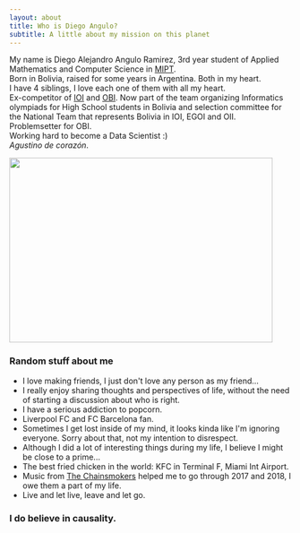 ```yaml
---
layout: about
title: Who is Diego Angulo?
subtitle: A little about my mission on this planet
---
```

 
My name is Diego Alejandro Angulo Ramirez, 3rd year student of Applied Mathematics and Computer Science in [MIPT](https://mipt.ru/english/).<br>
Born in Bolivia, raised for some years in Argentina. Both in my heart.<br>
I have 4 siblings, I love each one of them with all my heart.<br>
Ex-competitor of [IOI](https://ioinformatics.org/) and [OBI](https://www.facebook.com/olimpiadainformatica/).
Now part of the team organizing Informatics olympiads for High School students in Bolivia and selection committee for the National Team that represents Bolivia in IOI, EGOI and OII.<br>
Problemsetter for OBI.<br>
Working hard to become a Data Scientist :)<br>
_Agustino de corazón_.
 
<img src="/assets/img/WayToIran.jpg" width="470" height="330" class="center"/>
 
### Random stuff about me
 
- I love making friends, I just don't love any person as my friend...
- I really enjoy sharing thoughts and perspectives of life, without the need of starting a discussion about who is right.
- I have a serious addiction to popcorn.
- Liverpool FC and FC Barcelona fan.
- Sometimes I get lost inside of my mind, it looks kinda like I'm ignoring everyone. Sorry about that, not my intention to disrespect.
- Although I did a lot of interesting things during my life, I believe I might be close to a prime...
- The best fried chicken in the world: KFC in Terminal F, Miami Int Airport.
- Music from [The Chainsmokers](https://www.youtube.com/watch?v=eACohWVwTOc_) helped me to go through 2017 and 2018, I owe them a part of my life.
- Live and let live, leave and let go.

### I do believe in causality.
